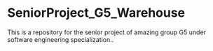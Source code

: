 # SeniorProject_G5_Warehouse
This is a repository for the senior project of amazing group G5 under software engineering specialization.. 
